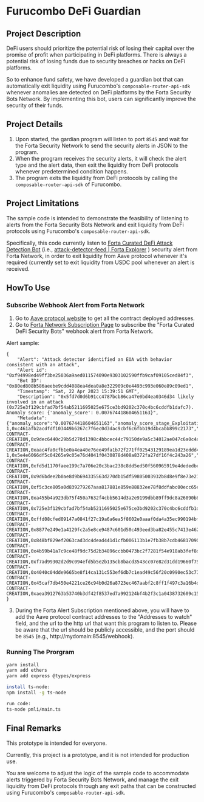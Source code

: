 # Furucombo DeFi Guardian
## Project Description

DeFi users should prioritize the potential risk of losing their capital over the promise of profit when participating in DeFi platforms. There is always a potential risk of losing funds due to security breaches or hacks on DeFi platforms.

So to enhance fund safety, we have developed a guardian bot that can automatically exit liquidity using Furucombo's `composable-router-api-sdk` whenever anomalies are detected on DeFi platforms by the Forta Security Bots Network. By implementing this bot, users can significantly improve the security of their funds.

## Project Details

1. Upon started, the gardian program will listen to port `8545` and wait for the Forta Security Network to send the security alerts in JSON to the program.
2. When the program receives the security alerts, it will check the alert type and the alert data, then exit the liquidity from DeFi protocols whenever predetermined condition happens.
3. The program exits the liquidity from DeFi protocols by calling the `composable-router-api-sdk` of Furucombo.


## Project Limitations

The sample code is intended to demonstrate the feasibility of listening to alerts from the Forta Security Bots Network and exit liquidity from DeFi protocols using Furucombo's `composable-router-api-sdk`.

Specifically, this code currently listen to [Forta Curated DeFi Attack Detection Bot](https://docs.forta.network/en/latest/attack-detector-bot/#alerts) (i.e., [attack-detector-feed | Forta Explorer](https://explorer.forta.network/bot/0x80ed808b586aeebe9cdd4088ea4dea0a8e322909c0e4493c993e060e89c09ed1?_gl=1*e4fx2p*_ga*MjAwMTAzODYzNS4xNjgyMTQ5ODMw*_ga_3ERDDVRGQQ*MTY4MjIwNzA0MS41LjEuMTY4MjIxMDc3Mi4wLjAuMA)
) security alert from Forta Network, in order to exit liquidity from Aave protocol whenever it's required (currently set to exit liquidity from USDC pool whenever an alert is received.


## HowTo Use

### Subscribe Webhook Alert from Forta Network
1. Go to [Aave protocol website](https://docs.aave.com/developers/v/2.0/deployed-contracts/deployed-contracts) to get all the contract deployed addresses.
2. Go to [Forta Network Subscription Page](https://app.forta.network/notifications?scopeId=agent|0x28dbedae50c1372a5ed058ea0ec9766c5144c926ce6e92e0b200806bd1f42741&_gl=1*e3cwbv*_ga*MjAwMTAzODYzNS4xNjgyMTQ5ODMw*_ga_3ERDDVRGQQ*MTY4MjIwNzA0MS41LjEuMTY4MjIwOTc4NC4wLjAuMA..) to subscribe the "Forta Curated DeFi Security Bots" webhook alert from Forta Network.

Alert sample:
```
{
	"Alert": "Attack detector identified an EOA with behavior consistent with an attack",
	"Alert id": "0xf94998ed49ff3be25036a9aed011574090e9303102590ffb9caf09105ced84f3",
	"Bot ID": "0x80ed808b586aeebe9cdd4088ea4dea0a8e322909c0e4493c993e060e89c09ed1",
	"Timestamp": "Sat, 22 Apr 2023 15:39:51 GMT",
	"Description": "0x5fd7d0d6b91cc4787bcb86ca47e0bd4ea0346d34 likely involved in an attack (0x725e3f129cbfad7bf54ab5211695025e675ce3bd9202c370c4bc6cddfb1dafc7). Anomaly score: {'anomaly_score': 0.007674418604651163}",
	"Metadata": {"anomaly_score":"0.007674418604651163","anomaly_score_stage_Exploitation":"0.35","anomaly_score_stage_Preparation":"0.023255813953488372","attacker_address":"0x5fd7d0d6b91cc4787bcb86ca47e0bd4ea0346d34","involved_addresses_1":"0xe4cb6f1f4c439ea668707e51e6bb6f88b91df6e0","involved_addresses_10":"0xd8e11d5e119b1b5dcfe3cb7957a783b66d50d67c","involved_addresses_11":"0x6f6cf280b87518a7bdb32b38d2fabed0886c97de","involved_addresses_12":"0xbc6044f4a1688d8b8596a9f7d4659e09985eebe6","involved_addresses_13":"0x5fd7d0d6b91cc4787bcb86ca47e0bd4ea0346d34","involved_addresses_14":"0xf5541ea3ee034d8f7c397bf77556f07e7562df9a","involved_addresses_15":"0x58f616504705b9236001e3565eda3c527fed507b","involved_addresses_16":"0x09385a960a2e0b6b4516d341534da92cb2a50085","involved_addresses_17":"0x0000000000000000000000000000000000001010","involved_addresses_18":"0x9d245fdef1164a4d4014c2570fd88855ea9545d0","involved_addresses_19":"0xf5b588306867992201fc78de045bce01be6ea2fd","involved_addresses_2":"0x8fac8547cdd4c068a2fafc527d55446d6d949b6a","involved_addresses_20":"0x4f8ecb190b9ef36113127d97c7f9300875b6563f","involved_addresses_21":"0x9ead03f7136fc6b4bdb0780b00a1c14ae5a8b6d0","involved_addresses_22":"0x5e01934cb828cb72a9098c894f10c2ca26184b0f","involved_addresses_23":"0x5df06caa38ed2c60a49174176fc745c532426fb4","involved_addresses_3":"0x8a5b09b97b08f67b7d8b9adab071a6cb237bbf5a","involved_addresses_4":"0xec5b7075f581d46983ebe2be6bab0f58bf1e8c4b","involved_addresses_5":"0xeedba2484aaf940f37cd3cd21a5d7c4a7dafbfc0","involved_addresses_6":"0xa858f95c50240a6a28e5cd323869ce77ee7677bd","involved_addresses_7":"0x1d254aef685e9d6457947ceb972659ef0c0243a3","involved_addresses_8":"0x1bb775ef0ae0f5f7f85b78f2c12082e40a885d2f","involved_addresses_9":"0x794e44d1334a56fea7f4df12633b88820d0c5888","involved_alerts_0":"0x3858be37e155f84e8e0d6212db1b47d4e83b1d41e8a2bebecb902651ed1125d6,NETHFORTA-1,0xc461afb2acdfdf103449b6267c7f6ec0d3dac9cbf6c6fbb19d4bcabb899c2173","involved_alerts_1":"0x457aa09ca38d60410c8ffa1761f535f23959195a56c9b82e0207801e86b34d99,SUSPICIOUS-CONTRACT-CREATION,0x9dec6440c29b5d270d1398c4bbcec44c79150de9a5c34012ae047c6a0c4a3426","involved_alerts_10":"0x9aaa5cd64000e8ba4fa2718a467b90055b70815d60351914cc1cbe89fe1c404c,SUSPICIOUS-CONTRACT-CREATION,0xaac4fa0cfb1e0a4ea40e76ee49fa1b72f271ff02543129189ea1d23eddd4a3b9","involved_alerts_11":"0x3858be37e155f84e8e0d6212db1b47d4e83b1d41e8a2bebecb902651ed1125d6,NETHFORTA-1,0x5e4e6066df5c04265e9c05e76d4041f0430878d408a8372fa27df16f4c243a26","involved_alerts_12":"0x457aa09ca38d60410c8ffa1761f535f23959195a56c9b82e0207801e86b34d99,SUSPICIOUS-CONTRACT-CREATION,0xfd5d1170faee199c7a706e20c3bac238c8dd5ed50f560965919e4dededbe9a7b","involved_alerts_13":"0x457aa09ca38d60410c8ffa1761f535f23959195a56c9b82e0207801e86b34d99,SUSPICIOUS-CONTRACT-CREATION,0x9d6bdee2b0ae8d9b694335563d270db15df59805003932b8d8e9f8e73e21d027","involved_alerts_14":"0x457aa09ca38d60410c8ffa1761f535f23959195a56c9b82e0207801e86b34d99,SUSPICIOUS-CONTRACT-CREATION,0xf5c3ce805a0d839279267aaa817881e859e88832ee78f8ddfabc00ecc65e41ea","involved_alerts_15":"0x457aa09ca38d60410c8ffa1761f535f23959195a56c9b82e0207801e86b34d99,SUSPICIOUS-CONTRACT-CREATION,0xa455b4a923db75f450a7632f4cbb5614d3a2e9199dbb89ff9dc8a26090b8fee2","involved_alerts_16":"0x457aa09ca38d60410c8ffa1761f535f23959195a56c9b82e0207801e86b34d99,SUSPICIOUS-CONTRACT-CREATION,0x725e3f129cbfad7bf54ab5211695025e675ce3bd9202c370c4bc6cddfb1dafc7","involved_alerts_2":"0x457aa09ca38d60410c8ffa1761f535f23959195a56c9b82e0207801e86b34d99,SUSPICIOUS-CONTRACT-CREATION,0xffd08cfed09147a0841f27c19a6a6ea5f8602e0aaaf0da4a35ec990194bf696a","involved_alerts_3":"0x457aa09ca38d60410c8ffa1761f535f23959195a56c9b82e0207801e86b34d99,SUSPICIOUS-CONTRACT-CREATION,0x8877e249e1a4129fc2a5e8ce9487c601d50c493eed3ba82e455c7413e46271c7","involved_alerts_4":"0x457aa09ca38d60410c8ffa1761f535f23959195a56c9b82e0207801e86b34d99,SUSPICIOUS-CONTRACT-CREATION,0x848bf829ef2063cad3dc4dead441d1cfb006113b1e7fb38b7cdb46817090b7a4","involved_alerts_5":"0x457aa09ca38d60410c8ffa1761f535f23959195a56c9b82e0207801e86b34d99,SUSPICIOUS-CONTRACT-CREATION,0x4b59b41a7c9ce48f9dc75d2b34896ccbb0473bc2f7281f54e918ab3fef8d995b","involved_alerts_6":"0x457aa09ca38d60410c8ffa1761f535f23959195a56c9b82e0207801e86b34d99,SUSPICIOUS-CONTRACT-CREATION,0xf7ad99302d2d9c094efd5b5e2b135cb8bacd3543cc07e82d31dd19660f755ccc","involved_alerts_7":"0x457aa09ca38d60410c8ffa1761f535f23959195a56c9b82e0207801e86b34d99,SUSPICIOUS-CONTRACT-CREATION,0x4040c04dde9665be8f14ca131c553ef6db7c1ead49c56f20c0990ec53c77abb2","involved_alerts_8":"0x457aa09ca38d60410c8ffa1761f535f23959195a56c9b82e0207801e86b34d99,SUSPICIOUS-CONTRACT-CREATION,0x45caf7db450e4221ce26c94b0d26a8723ec467aabf2c8ff1f497c3a16b4d960a","involved_alerts_9":"0x457aa09ca38d60410c8ffa1761f535f23959195a56c9b82e0207801e86b34d99,SUSPICIOUS-CONTRACT-CREATION,0xaea3912763b53740b3df42f8537ed7a992124bf4b2f3c1a0438732609c15380d"}
}
```

3. During the Forta Alert Subscription mentioned above, you will have to add the Aave protocol contract addresses to the "Addresses to watch" field, and the url to the http url that want this program to listen to. Please be aware that the url should be publicly accessible, and the port should be `8545` (e.g., http://mydomain:8545/webhook).

### Running The Prorgram

```bash
yarn install
yarn add ethers
yarn add express @types/express

install ts-node:
npm install -g ts-node

run code:
ts-node pmli/main.ts
```

## Final Remarks
This prototype is intended for everyone.

Currently, this project is a prototype, and it is not intended for production use.

You are welcome to adjust the logic of the sample code to accommodate alerts triggered by Forta Security Bots Network, and manage the exit liquidity from DeFi protocols through any exit paths that can be constructed using Furucombo's `composable-router-api-sdk`.  